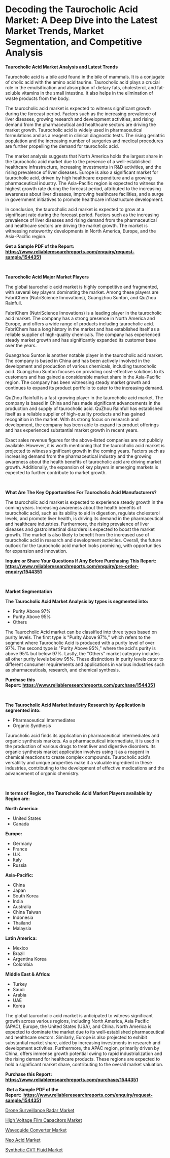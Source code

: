 <p><h1>Decoding the Taurocholic Acid Market: A Deep Dive into the Latest Market Trends, Market Segmentation, and Competitive Analysis</h1></p><p><strong>Taurocholic Acid Market Analysis and Latest Trends</strong></p>
<p><p>Taurocholic acid is a bile acid found in the bile of mammals. It is a conjugate of cholic acid with the amino acid taurine. Taurocholic acid plays a crucial role in the emulsification and absorption of dietary fats, cholesterol, and fat-soluble vitamins in the small intestine. It also helps in the elimination of waste products from the body.</p><p>The taurocholic acid market is expected to witness significant growth during the forecast period. Factors such as the increasing prevalence of liver diseases, growing research and development activities, and rising demand from the pharmaceutical and healthcare sectors are driving the market growth. Taurocholic acid is widely used in pharmaceutical formulations and as a reagent in clinical diagnostic tests. The rising geriatric population and the increasing number of surgeries and medical procedures are further propelling the demand for taurocholic acid.</p><p>The market analysis suggests that North America holds the largest share in the taurocholic acid market due to the presence of a well-established healthcare infrastructure, increasing investments in R&D activities, and the rising prevalence of liver diseases. Europe is also a significant market for taurocholic acid, driven by high healthcare expenditure and a growing pharmaceutical industry. The Asia-Pacific region is expected to witness the highest growth rate during the forecast period, attributed to the increasing awareness about liver diseases, improving healthcare facilities, and a surge in government initiatives to promote healthcare infrastructure development.</p><p>In conclusion, the taurocholic acid market is expected to grow at a significant rate during the forecast period. Factors such as the increasing prevalence of liver diseases and rising demand from the pharmaceutical and healthcare sectors are driving the market growth. The market is witnessing noteworthy developments in North America, Europe, and the Asia-Pacific region.</p></p>
<p><strong>Get a Sample PDF of the Report:&nbsp; <a href="https://www.reliableresearchreports.com/enquiry/request-sample/1544351">https://www.reliableresearchreports.com/enquiry/request-sample/1544351</a></strong></p>
<p>&nbsp;</p>
<p><strong>Taurocholic Acid Major Market Players</strong></p>
<p><p>The global taurocholic acid market is highly competitive and fragmented, with several key players dominating the market. Among these players are FabriChem (NutriScience Innovations), Guangzhou Sunton, and QuZhou Rainfull.</p><p>FabriChem (NutriScience Innovations) is a leading player in the taurocholic acid market. The company has a strong presence in North America and Europe, and offers a wide range of products including taurocholic acid. FabriChem has a long history in the market and has established itself as a reliable supplier of high-quality chemicals. The company has experienced steady market growth and has significantly expanded its customer base over the years.</p><p>Guangzhou Sunton is another notable player in the taurocholic acid market. The company is based in China and has been actively involved in the development and production of various chemicals, including taurocholic acid. Guangzhou Sunton focuses on providing cost-effective solutions to its customers and has gained a considerable market share in the Asia-Pacific region. The company has been witnessing steady market growth and continues to expand its product portfolio to cater to the increasing demand.</p><p>QuZhou Rainfull is a fast-growing player in the taurocholic acid market. The company is based in China and has made significant advancements in the production and supply of taurocholic acid. QuZhou Rainfull has established itself as a reliable supplier of high-quality products and has gained recognition in the market. With its strong focus on research and development, the company has been able to expand its product offerings and has experienced substantial market growth in recent years.</p><p>Exact sales revenue figures for the above-listed companies are not publicly available. However, it is worth mentioning that the taurocholic acid market is projected to witness significant growth in the coming years. Factors such as increasing demand from the pharmaceutical industry and the growing awareness about the health benefits of taurocholic acid are driving market growth. Additionally, the expansion of key players in emerging markets is expected to further contribute to market growth.</p></p>
<p>&nbsp;</p>
<p><strong>What Are The Key Opportunities For Taurocholic Acid Manufacturers?</strong></p>
<p><p>The taurocholic acid market is expected to experience steady growth in the coming years. Increasing awareness about the health benefits of taurocholic acid, such as its ability to aid in digestion, regulate cholesterol levels, and promote liver health, is driving its demand in the pharmaceutical and healthcare industries. Furthermore, the rising prevalence of liver diseases and gastrointestinal disorders is expected to boost the market growth. The market is also likely to benefit from the increased use of taurocholic acid in research and development activities. Overall, the future outlook for the taurocholic acid market looks promising, with opportunities for expansion and innovation.</p></p>
<p><strong>Inquire or Share Your Questions If Any Before Purchasing This Report: <a href="https://www.reliableresearchreports.com/enquiry/pre-order-enquiry/1544351">https://www.reliableresearchreports.com/enquiry/pre-order-enquiry/1544351</a></strong></p>
<p>&nbsp;</p>
<p><strong>Market Segmentation</strong></p>
<p><strong>The Taurocholic Acid Market Analysis by types is segmented into:</strong></p>
<p><ul><li>Purity Above 97%</li><li>Purity Above 95%</li><li>Others</li></ul></p>
<p><p>The Taurocholic Acid market can be classified into three types based on purity levels. The first type is "Purity Above 97%," which refers to the segment where Taurocholic Acid is produced with a purity level of over 97%. The second type is "Purity Above 95%," where the acid's purity is above 95% but below 97%. Lastly, the "Others" market category includes all other purity levels below 95%. These distinctions in purity levels cater to different consumer requirements and applications in various industries such as pharmaceuticals, research, and chemical synthesis.</p></p>
<p><strong>Purchase this Report:&nbsp;<a href="https://www.reliableresearchreports.com/purchase/1544351">https://www.reliableresearchreports.com/purchase/1544351</a></strong></p>
<p>&nbsp;</p>
<p><strong>The Taurocholic Acid Market Industry Research by Application is segmented into:</strong></p>
<p><ul><li>Pharmaceutical Intermediates</li><li>Organic Synthesis</li></ul></p>
<p><p>Taurocholic acid finds its application in pharmaceutical intermediates and organic synthesis markets. As a pharmaceutical intermediate, it is used in the production of various drugs to treat liver and digestive disorders. Its organic synthesis market application involves using it as a reagent in chemical reactions to create complex compounds. Taurocholic acid's versatility and unique properties make it a valuable ingredient in these industries, contributing to the development of effective medications and the advancement of organic chemistry.</p></p>
<p>&nbsp;</p>
<p><strong>In terms of Region, the Taurocholic Acid Market Players available by Region are:</strong></p>
<p>
    <p> <strong> North America: </strong>
        <ul>
            <li>United States</li>
            <li>Canada</li>
        </ul>
        </p> 
    <p> <strong> Europe: </strong>
        <ul>
            <li>Germany</li>
            <li>France</li>
            <li>U.K.</li>
            <li>Italy</li>
            <li>Russia</li>
        </ul>
        </p> 
    <p> <strong> Asia-Pacific: </strong>
        <ul>
            <li>China</li>
            <li>Japan</li>
            <li>South Korea</li>
            <li>India</li>
            <li>Australia</li>
            <li>China Taiwan</li>
            <li>Indonesia</li>
            <li>Thailand</li>
            <li>Malaysia</li>
        </ul>
        </p> 
    <p> <strong> Latin America: </strong>
        <ul>
            <li>Mexico</li>
            <li>Brazil</li>
            <li>Argentina Korea</li>
            <li>Colombia</li>
        </ul>
        </p> 
    <p> <strong> Middle East & Africa: </strong>
        <ul>
            <li>Turkey</li>
            <li>Saudi</li>
            <li>Arabia</li>
            <li>UAE</li>
            <li>Korea</li>
        </ul>
    </p>
    </p>
<p><p>The global taurocholic acid market is anticipated to witness significant growth across various regions, including North America, Asia Pacific (APAC), Europe, the United States (USA), and China. North America is expected to dominate the market due to its well-established pharmaceutical and healthcare sectors. Similarly, Europe is also projected to exhibit substantial market share, aided by increasing investments in research and development activities. Furthermore, the APAC region, primarily driven by China, offers immense growth potential owing to rapid industrialization and the rising demand for healthcare products. These regions are expected to hold a significant market share, contributing to the overall market valuation.</p></p>
<p><strong>Purchase this Report: <a href="https://www.reliableresearchreports.com/purchase/1544351">https://www.reliableresearchreports.com/purchase/1544351</a></strong></p>
<p>&nbsp;<strong>Get a Sample PDF of the Report:&nbsp;&nbsp;<a href="https://www.reliableresearchreports.com/enquiry/request-sample/1544351">https://www.reliableresearchreports.com/enquiry/request-sample/1544351</a></strong></p>
<p><strong></strong></p>
<p><p><a href="https://medium.com/@kanew14036/drone-surveillance-radar-market-size-cagr-trends-2024-2030-2d5646fdba5a">Drone Surveillance Radar Market</a></p><p><a href="https://medium.com/@scanw41036/high-voltage-film-capacitors-market-trends-and-market-analysis-forecasted-for-period-2023-2030-f08d04fb71e8">High Voltage Film Capacitors Market</a></p><p><a href="https://medium.com/@malcomw102036/waveguide-converter-market-report-reveals-the-latest-trends-and-growth-opportunities-of-this-market-bd82f472af22">Waveguide Converter Market</a></p><p><a href="https://github.com/mabutironaldo/Market-Research-Report-List-1/blob/main/neo-acid-market.md">Neo Acid Market</a></p><p><a href="https://github.com/castoriffic/Market-Research-Report-List-1/blob/main/synthetic-cvt-fluid-market.md">Synthetic CVT Fluid Market</a></p></p>